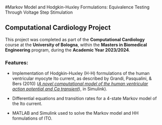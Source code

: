 #Markov Model and Hodgkin-Huxley Formulations: Equivalence Testing Through Voltage Step Stimulation
## Computational Cardiology Project

This project was completed as part of the **Computational Cardiology** course at the **University of Bologna**, within the **Masters in Biomedical Engineering** program, during the **Academic Year 2023/2024**.

### Features:

- Implementation of Hodgkin-Huxley (H-H) formulations of the human ventricular myocyte Ito current, as described by Grandi, Pasqualini, & Bers (2010) ([*A novel computational model of the human ventricular action potential and Ca transient*](https://doi.org/10.1016/j.yjmcc.2009.09.019)), in Simulink).

- Differential equations and transition rates for a 4-state Markov model of the Ito current.

- MATLAB and Simulink used to solve the Markov model and HH formulations of ITO.
